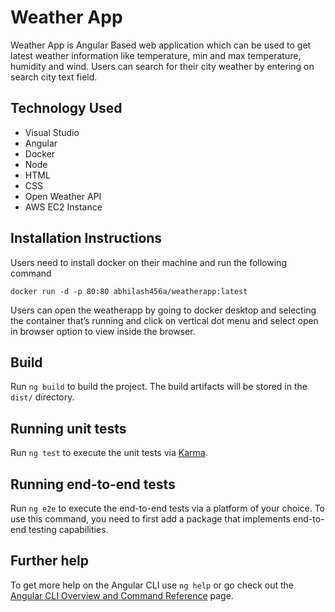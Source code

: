 # Weather App

Weather App is Angular Based web application which can be used to get latest 
weather information like temperature, min and max temperature, humidity 
and wind. Users can search for their city weather by entering on search city 
text field.

## Technology Used

* Visual Studio
* Angular
* Docker
* Node
* HTML
* CSS
* Open Weather API
* AWS EC2 Instance 

## Installation Instructions

Users need to install docker on their machine and run the following 
command

```
docker run -d -p 80:80 abhilash456a/weatherapp:latest
```

Users can open the weatherapp by going to docker desktop and selecting 
the container that’s running and click on vertical dot menu and select 
open in browser option to view inside the browser. 

## Build

Run `ng build` to build the project. The build artifacts will be stored in the `dist/` directory.

## Running unit tests

Run `ng test` to execute the unit tests via [Karma](https://karma-runner.github.io).

## Running end-to-end tests

Run `ng e2e` to execute the end-to-end tests via a platform of your choice. To use this command, you need to first add a package that implements end-to-end testing capabilities.

## Further help

To get more help on the Angular CLI use `ng help` or go check out the [Angular CLI Overview and Command Reference](https://angular.io/cli) page.
